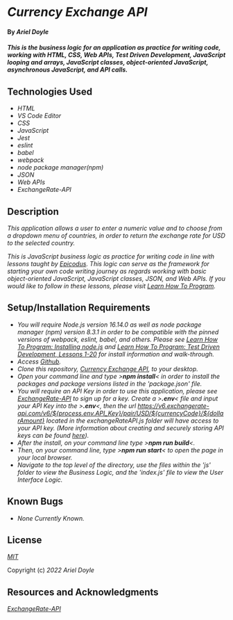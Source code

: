 # _Currency Exchange API_

#### By _**Ariel Doyle**_

#### _This is the business logic for an application as practice for writing code, working with HTML, CSS, Web APIs, Test Driven Development, JavaScript looping and arrays, JavaScript classes, object-oriented JavaScript, asynchronous JavaScript, and API calls._

## Technologies Used

- _HTML_
- _VS Code Editor_
- _CSS_
- _JavaScript_
- _Jest_
- _eslint_
- _babel_
- _webpack_
- _node package manager(npm)_
- _JSON_
- _Web APIs_
- _ExchangeRate-API_

## Description

_This application allows a user to enter a numeric value and to choose from a dropdown menu of countries, in order to return the exchange rate for USD to the selected country._

_This is JavaScript business logic as practice for writing code in line with lessons taught by [Epicodus](https://www.epicodus.com). This logic can serve as the framework for starting your own code writing journey as regards working with basic object-oriented JavaScript, JavaScript classes, JSON, and Web APIs. If you would like to follow in these lessons, please visit [Learn How To Program](https://www.learnhowtoprogram.com/intermediate-javascript-part-time)._

## Setup/Installation Requirements

- _You will require Node.js version 16.14.0 as well as node package manager (npm) version 8.3.1 in order to be compatible with the pinned versions of webpack, eslint, babel, and others. Please see [Learn How To Program: Installing node.js](https://www.learnhowtoprogram.com/intermediate-javascript/setting-up-javascript/installing-node-js) and [Learn How To Program: Test Driven Development, Lessons 1-20](https://www.learnhowtoprogram.com/intermediate-javascript-part-time/test-driven-development/test-driven-development-and-environments-with-javascript-objectives) for install information and walk-through._
-  _Access [Github](https://github.com/)._
- _Clone this repository, [Currency Exchange API](https://github.com/Ariel-Doyle/currency-exchange-API.git), to your desktop._
- _Open your command line and type >**npm install**< in order to install the packages and package versions listed in the 'package.json' file._
- _You will require an API Key in order to use this application, please see [ExchangeRate-API](https://www.exchangerate-api.com/) to sign up for a key. Create a >**.env**< file and input your API Key into the >**.env**<, then the url <https://v6.exchangerate-api.com/v6/${process.env.API_Key}/pair/USD/${currencyCode}/${dollarAmount}> located in the exchangeRateAPI.js folder will have access to your API key._ _(More information about creating and securely storing API keys can be found [here](https://www.learnhowtoprogram.com/intermediate-javascript-part-time/asynchrony-and-apis/protecting-api-keys))._
- _After the install, on your command line type >**npm run build**<._
- _Then, on your command line, type >**npm run start**< to open the page in your local browser._
- _Navigate to the top level of the directory, use the files within the 'js' folder to view the Business Logic, and the 'index.js' file to view the User Interface Logic._

## Known Bugs

- _None Currently Known._

## License

_[MIT](https://choosealicense.com/licenses/mit/)_

Copyright (c) _2022_ _Ariel Doyle_ 

## Resources and Acknowledgments
_[ExchangeRate-API](https://www.exchangerate-api.com/)_